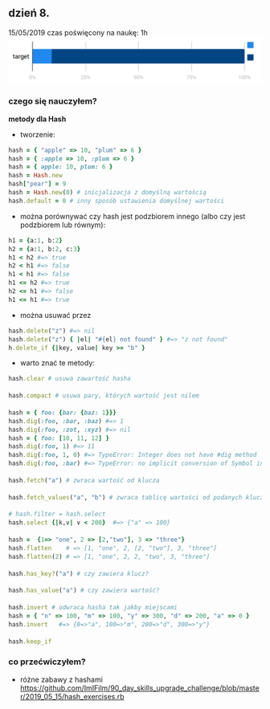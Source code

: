 ## dzień 8.
15/05/2019
czas poświęcony na naukę: 1h
![my target](https://github.com/ImIFilm/90_day_skills_upgrade_challenge/blob/master/2019_05_15/target1.PNG)

### czego się nauczyłem?
**metody dla Hash**
- tworzenie:
```ruby
hash = { "apple" => 10, "plum" => 6 }
hash = { :apple => 10, :plum => 6 }
hash = { apple: 10, plum: 6 }
hash = Hash.new
hash["pear"] = 9
hash = Hash.new(0) # inicjalizacja z domyślną wartością
hash.default = 0 # inny sposób ustawienia domyślnej wartości
```
- można porównywać czy hash jest podzbiorem innego (albo czy jest podzbiorem lub równym):
```ruby
h1 = {a:1, b:2}
h2 = {a:1, b:2, c:3}
h1 < h2 #=> true
h2 < h1 #=> false
h1 < h1 #=> false
h1 <= h2 #=> true
h2 <= h1 #=> false
h1 <= h1 #=> true
```

- można usuwać przez
```ruby
hash.delete("z") #=> nil
hash.delete("z") { |el| "#{el} not found" } #=> "z not found"
h.delete_if {|key, value| key >= "b" }
```

- warto znać te metody:
```ruby
hash.clear # usuwa zawartość hasha

hash.compact # usuwa pary, których wartość jest nilem

hash = { foo: {bar: {baz: 1}}}
hash.dig(:foo, :bar, :baz) #=> 1
hash.dig(:foo, :zot, :xyz) #=> nil
hash = { foo: [10, 11, 12] }
hash.dig(:foo, 1) #=> 11
hash.dig(:foo, 1, 0) #=> TypeError: Integer does not have #dig method
hash.dig(:foo, :bar) #=> TypeError: no implicit conversion of Symbol into Integer

hash.fetch("a") # zwraca wartość od klucza

hash.fetch_values("a", "b") # zwraca tablicę wartości od podanych kluczy, albo zwraca KeyError jak nie ma klucza

# hash.filter = hash.select
hash.select {|k,v| v < 200}  #=> {"a" => 100}

hash =  {1=> "one", 2 => [2,"two"], 3 => "three"}
hash.flatten    # => [1, "one", 2, [2, "two"], 3, "three"]
hash.flatten(2) # => [1, "one", 2, 2, "two", 3, "three"]

hash.has_key?("a") # czy zawiera klucz?

hash.has_value("a") # czy zawiera wartość?

hash.invert # odwraca hasha tak jakby miejscami
hash = { "n" => 100, "m" => 100, "y" => 300, "d" => 200, "a" => 0 }
hash.invert   #=> {0=>"a", 100=>"m", 200=>"d", 300=>"y"}

hash.keep_if 
```

### co przećwiczyłem?
- różne zabawy z hashami https://github.com/ImIFilm/90_day_skills_upgrade_challenge/blob/master/2019_05_15/hash_exercises.rb
